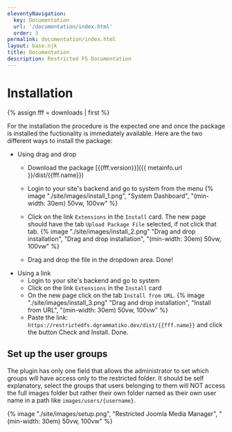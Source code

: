 ```yaml
---
eleventyNavigation:
  key: Documentation
  url: '/documentation/index.html'
  order: 3
permalink: documentation/index.html
layout: base.njk
title: Documentation
description: Restricted FS Documentation
---
```


# Installation

{% assign fff = downloads | first %}

For the installation the procedure is the expected one and once the package is installed the fuctionality is immediately available. Here are the two different ways to install the package:
- Using drag and drop
  - Download the package [{{fff.version}}]({{ metainfo.url }}/dist/{{fff.name}})
  - Login to your site's backend and go to system from the menu {% image "./site/images/install_1.png", "System Dashboard", "(min-width: 30em) 50vw, 100vw" %}

  - Click on the link `Extensions` in the `Install` card. The new page should have the tab `Upload Package File` selected, if not click that tab.   {% image "./site/images/install_2.png" "Drag and drop installation", "Drag and drop installation", "(min-width: 30em) 50vw, 100vw" %}

  - Drag and drop the file in the dropdown area. Done!
- Using a link
  - Login to your site's backend and go to system
  - Click on the link `Extensions` in the `Install` card
  - On the new page click on the tab `Install from URL`. {% image "./site/images/install_3.png" "Drag and drop installation", "Install from URL", "(min-width: 30em) 50vw, 100vw" %}
  - Paste the link: 
    `https://restrictedfs.dgrammatiko.dev/dist/{{fff.name}}`
    and click the button Check and Install. Done.

## Set up the user groups

The plugin has only one field that allows the administrator to set which groups will have access only to the restricted folder. It should be self explanatory, select the groups that users belonging to them will NOT access the full images folder but rather their own folder named as their own user name in a path like `images/users/{username}`.

{% image "./site/images/setup.png", "Restricted Joomla Media Manager", "(min-width: 30em) 50vw, 100vw" %}
